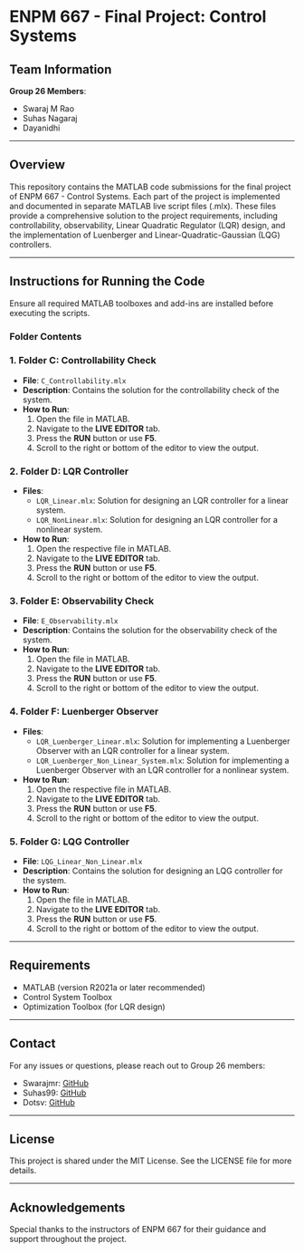 
# ENPM 667 - Final Project: Control Systems

## Team Information
**Group 26 Members**:
- Swaraj M Rao
- Suhas Nagaraj
- Dayanidhi

---

## Overview
This repository contains the MATLAB code submissions for the final project of ENPM 667 - Control Systems. Each part of the project is implemented and documented in separate MATLAB live script files (.mlx). These files provide a comprehensive solution to the project requirements, including controllability, observability, Linear Quadratic Regulator (LQR) design, and the implementation of Luenberger and Linear-Quadratic-Gaussian (LQG) controllers.

---

## Instructions for Running the Code
Ensure all required MATLAB toolboxes and add-ins are installed before executing the scripts.

### **Folder Contents**
### 1. **Folder C: Controllability Check**
   - **File**: `C_Controllability.mlx`
   - **Description**: Contains the solution for the controllability check of the system.
   - **How to Run**:
     1. Open the file in MATLAB.
     2. Navigate to the **LIVE EDITOR** tab.
     3. Press the **RUN** button or use **F5**.
     4. Scroll to the right or bottom of the editor to view the output.

### 2. **Folder D: LQR Controller**
   - **Files**:
     - `LQR_Linear.mlx`: Solution for designing an LQR controller for a linear system.
     - `LQR_NonLinear.mlx`: Solution for designing an LQR controller for a nonlinear system.
   - **How to Run**:
     1. Open the respective file in MATLAB.
     2. Navigate to the **LIVE EDITOR** tab.
     3. Press the **RUN** button or use **F5**.
     4. Scroll to the right or bottom of the editor to view the output.

### 3. **Folder E: Observability Check**
   - **File**: `E_Observability.mlx`
   - **Description**: Contains the solution for the observability check of the system.
   - **How to Run**:
     1. Open the file in MATLAB.
     2. Navigate to the **LIVE EDITOR** tab.
     3. Press the **RUN** button or use **F5**.
     4. Scroll to the right or bottom of the editor to view the output.

### 4. **Folder F: Luenberger Observer**
   - **Files**:
     - `LQR_Luenberger_Linear.mlx`: Solution for implementing a Luenberger Observer with an LQR controller for a linear system.
     - `LQR_Luenberger_Non_Linear_System.mlx`: Solution for implementing a Luenberger Observer with an LQR controller for a nonlinear system.
   - **How to Run**:
     1. Open the respective file in MATLAB.
     2. Navigate to the **LIVE EDITOR** tab.
     3. Press the **RUN** button or use **F5**.
     4. Scroll to the right or bottom of the editor to view the output.

### 5. **Folder G: LQG Controller**
   - **File**: `LQG_Linear_Non_Linear.mlx`
   - **Description**: Contains the solution for designing an LQG controller for the system.
   - **How to Run**:
     1. Open the file in MATLAB.
     2. Navigate to the **LIVE EDITOR** tab.
     3. Press the **RUN** button or use **F5**.
     4. Scroll to the right or bottom of the editor to view the output.

---

## Requirements
- MATLAB (version R2021a or later recommended)
- Control System Toolbox
- Optimization Toolbox (for LQR design)

---

## Contact
For any issues or questions, please reach out to Group 26 members:
- Swarajmr: [GitHub](https://github.com/swarajmr)
- Suhas99: [GitHub](https://github.com/suhas99)
- Dotsv: [GitHub](https://github.com/dotsv)

---

## License
This project is shared under the MIT License. See the LICENSE file for more details.

---

## Acknowledgements
Special thanks to the instructors of ENPM 667 for their guidance and support throughout the project.
